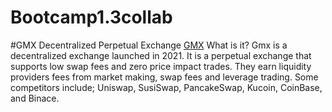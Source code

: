 # Bootcamp1.3collab

#GMX Decentralized Perpetual Exchange
[GMX](https://gmx.io/#/)
What is it?
Gmx is a decentralized exchange launched in 2021. It is a perpetual exchange that supports low swap fees and zero price impact trades. They  earn liquidity providers fees from market making, swap fees and leverage trading. Some competitors include; Uniswap, SusiSwap, PancakeSwap, Kucoin, CoinBase, and Binace.